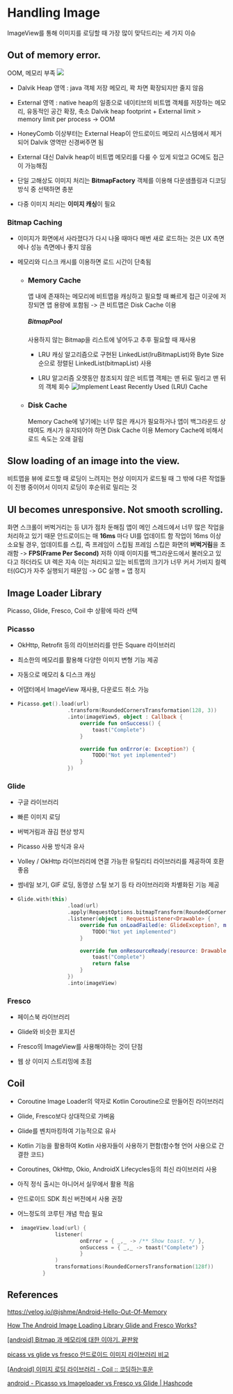 # Handling Image

ImageView를 통해 이미지를 로딩할 때 가장 많이 맞닥드리는 세 가지 이슈

## Out of memory error.

OOM, 메모리 부족
![](https://media.vlpt.us/images/jshme/post/49b4df11-5ceb-4492-9d4f-f40655655291/IMG_06A0242D2ABE-1.jpeg)

- Dalvik Heap 영역 : java 객체 저장 메모리, 꽉 차면 확장되지만 줄지 않음

- External 영역 : native heap의 일종으로 네이티브의 비트맵 객체를 저장하는 메모리, 유동적인 공간 확장, 축소 Dalvik heap footprint + External limit > memory limit per process -> OOM

- HoneyComb 이상부터는 External Heap이 안드로이드 메모리 시스템에서 제거되어 Dalvik 영역만 신경써주면 됨

- External 대신 Dalvik heap이 비트맵 메모리를 다룰 수 있게 되었고 GC에도 접근이 가능해짐

- 단일 고해상도 이미지 처리는 **BitmapFactory** 객체를 이용해 다운샘플링과 디코딩 방식 중 선택하면 충분

- 다중 이미지 처리는 **이미지 캐싱**이 필요

### Bitmap Caching

- 이미지가 화면에서 사라졌다가 다시 나올 때마다 매번 새로 로드하는 것은 UX 측면에나 성능 측면에나 좋지 않음

- 메모리와 디스크 캐시를 이용하면 로드 시간이 단축됨
  
  - ### Memory Cache
    
    앱 내에 존재하는 메모리에 비트맵을 캐싱하고 필요할 때 빠르게 접근
    이곳에 저장되면 앱 용량에 포함됨 -> 큰 비트맵은 Disk Cache 이용
    
    ##### BitmapPool
    
    사용하지 않는 Bitmap을 리스트에 넣어두고 추후 필요할 때 재사용
    
    - LRU 캐싱 알고리즘으로 구현된 LinkedList(lruBitmapList)와 Byte Size 순으로 정렬된 LinkedList(bitmapList) 사용
    
    - LRU 알고리즘 
      오랫동안 참조되지 않은 비트맵 객체는 맨 뒤로 밀리고 맨 뒤의 객체 회수
      ![Implement Least Recently Used (LRU) Cache](https://iq.opengenus.org/content/images/2018/06/lru-1.jpg)
      
  
  - ### Disk Cache
    
    Memory Cache에 넣기에는 너무 많은 캐시가 필요하거나 앱이 백그라운드 상태여도 캐시가 유지되어야 하면 Disk Cache 이용
    Memory Cache에 비해서 로드 속도는 오래 걸림



## Slow loading of an image into the view.

비트맵을 뷰에 로드할 때 로딩이 느려지는 현상
이미지가 로드될 때 그 밖에 다른 작업들이 진행 중이어서 이미지 로딩이 후순위로 밀리는 것

## UI becomes unresponsive. Not smooth scrolling.

화면 스크롤이 버벅거리는 등 UI가 점차 둔해짐
앱이 메인 스레드에서 너무 많은 작업을 처리하고 있기 때문
안드로이드는 매 **16ms** 마다 UI를 업데이트 함
작업이 16ms 이상 소요될 경우, 업데이트를 스킵, 즉 프레임이 스킵됨
프레임 스킵은 화면의 **버벅거림**을 초래함 -> **FPS(Frame Per Second)** 저하
이때 이미지를 백그라운드에서 불러오고 있다고 하더라도 UI 렉은 지속
이는 처리되고 있는 비트맵의 크기가 너무 커서 가비지 컬렉터(GC)가 자주 실행되기 때문임 -> GC 실행 = 앱 정지



## Image Loader Library

Picasso, Glide, Fresco, Coil 中 상황에 따라 선택

### Picasso

- OkHttp, Retrofit 등의 라이브러리를 만든 Square 라이브러리

- 최소한의 메모리를 활용해 다양한 이미지 변형 기능 제공

- 자동으로 메모리 & 디스크 캐싱

- 어댑터에서 ImageView 재사용, 다운로드 취소 가능

- ```kotlin
  Picasso.get().load(url)
                  .transform(RoundedCornersTransformation(128, 3))
                  .into(imageView5, object : Callback {
                      override fun onSuccess() {
                          toast("Complete")
                      }
  
                      override fun onError(e: Exception?) {
                          TODO("Not yet implemented")
                      }
                  })
  ```

### Glide

- 구글 라이브러리

- 빠른 이미지 로딩

- 버벅거림과 끊김 현상 방지

- Picasso 사용 방식과 유사

- Volley / OkHttp 라이브러리에 연결 가능한 유틸리티 라이브러리를 제공하여 호환 좋음

- 썸네일 보기, GIF 로딩, 동영상 스틸 보기 등 타 라이브러리와 차별화된 기능 제공

- ```kotlin
  Glide.with(this)
                  .load(url)
                  .apply(RequestOptions.bitmapTransform(RoundedCornersTransformation(128, 3)))
                  .listener(object : RequestListener<Drawable> {
                      override fun onLoadFailed(e: GlideException?, model: Any?, target: Target<Drawable>?, isFirstResource: Boolean): Boolean {
                          TODO("Not yet implemented")
                      }
  
                      override fun onResourceReady(resource: Drawable?, model: Any?, target: Target<Drawable>?, dataSource: DataSource?, isFirstResource: Boolean): Boolean {
                          toast("Complete")
                          return false
                      }
                  })
                  .into(imageView)
  ```

### Fresco

- 페이스북 라이브러리

- Glide와 비슷한 포지션

- Fresco의 ImageView를 사용해야하는 것이 단점

- 웹 상 이미지 스트리밍에 초점

## Coil

- Coroutine Image Loader의 약자로 Kotlin Coroutine으로 만들어진 라이브러리

- Glide, Fresco보다 상대적으로 가벼움

- Glide를 벤치마킹하여 기능적으로 유사

- Kotlin 기능을 활용하여 Kotlin 사용자들이 사용하기 편함(함수형 언어 사용으로 간결한 코드)

- Coroutines, OkHttp, Okio, AndroidX Lifecycles등의 최신 라이브러리 사용

- 아직 정식 출시는 아니어서 실무에서 활용 적음

- 안드로이드 SDK 최신 버전에서 사용 권장

- 어느정도의 코루틴 개념 학습 필요

- ```kotlin
   imageView.load(url) {
              listener(
                      onError = { _,_ -> /** Show toast. */ },
                      onSuccess = { _,_ -> toast("Complete") }
                      }
              )
              transformations(RoundedCornersTransformation(128f))
          }
  ```


## References

https://velog.io/@jshme/Android-Hello-Out-Of-Memory

[How The Android Image Loading Library Glide and Fresco Works?](https://blog.mindorks.com/how-the-android-image-loading-library-glide-and-fresco-works-962bc9d1cc40)

[[android] Bitmap 과 메모리에 대한 이야기. 끝판왕](https://aroundck.tistory.com/2535)

[picass vs glide vs fresco 안드로이드 이미지 라이브러리 비교](https://jinsangjin.tistory.com/11)

[[Android] 이미지 로딩 라이브러리 - Coil :: 코딩하는후운](https://hooun.tistory.com/26)

[android - Picasso vs Imageloader vs Fresco vs Glide | Hashcode](https://hashcode.co.kr/questions/1074/picasso-vs-imageloader-vs-fresco-vs-glide)
